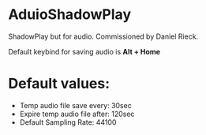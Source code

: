 # AduioShadowPlay
ShadowPlay but for audio. Commissioned by Daniel Rieck.

Default keybind for saving audio is **Alt + Home**

# Default values:
- Temp audio file save every: 30sec
- Expire temp audio file after: 120sec
- Default Sampling Rate: 44100
